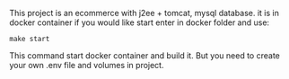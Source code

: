 This project is an ecommerce with j2ee + tomcat, mysql database. 
it is in docker container if you would like start enter in 
docker folder and use: 

```
make start
``` 

This command start docker container and build it.
But you need to create your own .env file and volumes in project.
